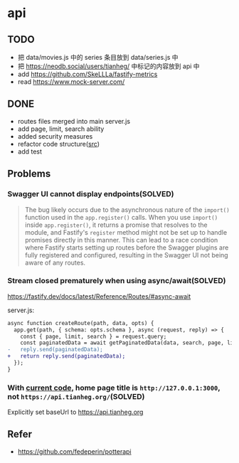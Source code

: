 # api

## TODO

- 把 data/movies.js 中的 series 条目放到 data/series.js 中
- 把 https://neodb.social/users/tianheg/ 中标记的内容放到 api 中
- add https://github.com/SkeLLLa/fastify-metrics
- read https://www.mock-server.com/

## DONE

- routes files merged into main server.js
- add page, limit, search ability
- added security measures
- refactor code structure([src](https://github.com/tianheg/api/tree/2b12cb2e3c382428a2af11761c52b9baa478a8c2))
- add test

## Problems

### Swagger UI cannot display endpoints(SOLVED)

> The bug likely occurs due to the asynchronous nature of the `import()` function used in the `app.register()` calls. When you use `import()` inside `app.register()`, it returns a promise that resolves to the module, and Fastify's `register` method might not be set up to handle promises directly in this manner. This can lead to a race condition where Fastify starts setting up routes before the Swagger plugins are fully registered and configured, resulting in the Swagger UI not being aware of any routes.

### Stream closed prematurely when using async/await(SOLVED)

https://fastify.dev/docs/latest/Reference/Routes/#async-await

server.js:

```diff
async function createRoute(path, data, opts) {
  app.get(path, { schema: opts.schema }, async (request, reply) => {
    const { page, limit, search } = request.query;
    const paginatedData = await getPaginatedData(data, search, page, limit);
-   reply.send(paginatedData);
+   return reply.send(paginatedData);
  });
}
```

### With [current code](https://github.com/tianheg/api/tree/51d185ab530c624d54e812d304a910c1f2e55376), home page title is `http://127.0.0.1:3000`, not `https://api.tianheg.org/`(SOLVED)

Explicitly set baseUrl to https://api.tianheg.org

## Refer

- https://github.com/fedeperin/potterapi
